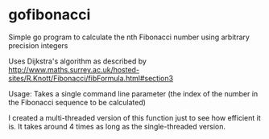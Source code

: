 # gofibonacci
Simple go program to calculate the nth Fibonacci number using arbitrary precision integers

Uses Dijkstra's algorithm as described by http://www.maths.surrey.ac.uk/hosted-sites/R.Knott/Fibonacci/fibFormula.html#section3

Usage: Takes a single command line parameter (the index of the number in the Fibonacci sequence to be calculated)

I created a multi-threaded version of this function just to see how efficient it is. It takes around 4 times as long as the single-threaded version. 
